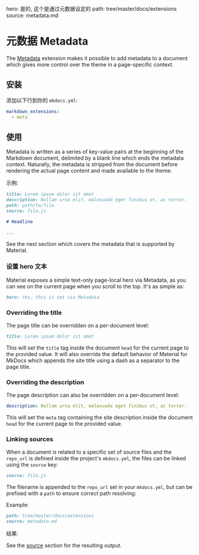 hero: 是的, 这个是通过元数据设定的
path: tree/master/docs/extensions
source: metadata.md

# 元数据 Metadata

The [Metadata][1] extension makes it possible to add metadata to a document
which gives more control over the theme in a page-specific context.

  [1]: https://pythonhosted.org/Markdown/extensions/meta_data.html

## 安装

添加以下行到你的 `mkdocs.yml`:

``` yaml
markdown_extensions:
  - meta
```

## 使用

Metadata is written as a series of key-value pairs at the beginning of the
Markdown document, delimited by a blank line which ends the metadata context.
Naturally, the metadata is stripped from the document before rendering the
actual page content and made available to the theme.

示例:

``` markdown
title: Lorem ipsum dolor sit amet
description: Nullam urna elit, malesuada eget finibus ut, ac tortor.
path: path/to/file
source: file.js

# Headline

...
```

See the next section which covers the metadata that is supported by Material.

### 设置 hero 文本

Material exposes a simple text-only page-local hero via Metadata, as you can
see on the current page when you scroll to the top. It's as simple as:

``` markdown
hero: Yes, this is set via Metadata
```

### Overriding the title

The page title can be overridden on a per-document level:

``` markdown
title: Lorem ipsum dolor sit amet
```

This will set the `title` tag inside the document `head` for the current page
to the provided value. It will also override the default behavior of Material
for MkDocs which appends the site title using a dash as a separator to the page
title.

### Overriding the description

The page description can also be overridden on a per-document level:

``` yaml
description: Nullam urna elit, malesuada eget finibus ut, ac tortor.
```

This will set the `meta` tag containing the site description inside the
document `head` for the current page to the provided value.

### Linking sources

When a document is related to a specific set of source files and the `repo_url`
is defined inside the project's `mkdocs.yml`, the files can be linked using the
`source` key:

``` markdown
source: file.js
```

The filename is appended to the `repo_url` set in your `mkdocs.yml`, but can
be prefixed with a `path` to ensure correct path resolving:

Example:

``` markdown
path: tree/master/docs/extensions
source: metadata.md
```

结果:

See the [source][2] section for the resulting output.

  [2]: #__source
